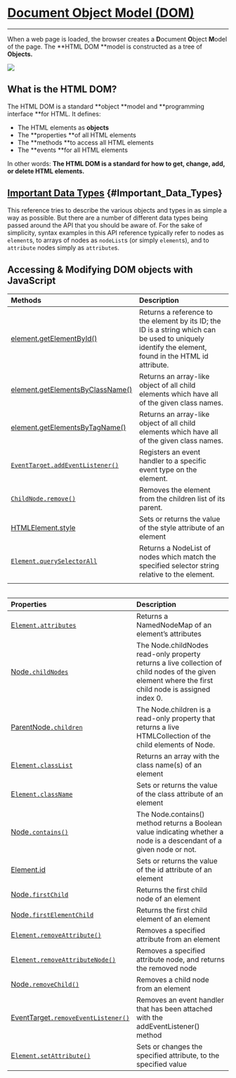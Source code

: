 # [Document Object Model \(DOM\)](https://developer.mozilla.org/en-US/docs/Web/API/Document_Object_Model)

---

When a web page is loaded, the browser creates a **D**ocument **O**bject **M**odel of the page. The **HTML DOM **model is constructed as a tree of **Objects.**

![](https://www.w3schools.com/js/pic_htmltree.gif)

## What is the HTML DOM?

The HTML DOM is a standard **object **model and **programming interface **for HTML. It defines:

* The HTML elements as **objects**
* The **properties **of all HTML elements
* The **methods **to access all HTML elements
* The **events **for all HTML elements

In other words: **The HTML DOM is a standard for how to get, change, add, or delete HTML elements.**

## [Important Data Types](https://developer.mozilla.org/en-US/docs/Web/API/Document_Object_Model/Introduction#Important_Data_Types) {#Important_Data_Types}

This reference tries to describe the various objects and types in as simple a way as possible. But there are a number of different data types being passed around the API that you should be aware of. For the sake of simplicity, syntax examples in this API reference typically refer to nodes as `element`s, to arrays of nodes as `nodeList`s \(or simply `element`s\), and to `attribute` nodes simply as `attribute`s.

## Accessing & Modifying DOM objects with JavaScript

| Methods | **Description** |
| :--- | :--- |
| [element.getElementById\(\)](https://developer.mozilla.org/en-US/docs/Web/API/Document/getElementById) | Returns a reference to the element by its ID; the ID is a string which can be used to uniquely identify the element, found in the HTML id attribute. |
| [element.getElementsByClassName\(\)](https://developer.mozilla.org/en-US/docs/Web/API/Document/getElementsByClassName) | Returns an array-like object of all child elements which have all of the given class names. |
| [element.getElementsByTagName\(\)](https://developer.mozilla.org/en-US/docs/Web/API/Element/getElementsByTagName) | Returns an array-like object of all child elements which have all of the given class names. |
| [`EventTarget.addEventListener()`](https://developer.mozilla.org/en-US/docs/Web/API/EventTarget/addEventListener) | Registers an event handler to a specific event type on the element. |
| [`ChildNode.remove()`](https://developer.mozilla.org/en-US/docs/Web/API/ChildNode/remove) | Removes the element from the children list of its parent. |
| [HTMLElement.style](https://developer.mozilla.org/en-US/docs/Web/API/HTMLElement/style) | Sets or returns the value of the style attribute of an element |
| [`Element.querySelectorAll`](https://developer.mozilla.org/en-US/docs/Web/API/Element/querySelectorAll) | Returns a NodeList of nodes which match the specified selector string relative to the element. |
|  |  |

|  |
| :--- |


| Properties | **Description** |
| :--- | :--- |
| [E`lement.attributes`](https://developer.mozilla.org/en-US/docs/Web/API/Element/attributes) | Returns a NamedNodeMap of an element’s attributes |
| [Node`.childNodes`](https://developer.mozilla.org/en-US/docs/Web/API/Node/childNodes) | The Node.childNodes read-only property returns a live collection of child nodes of the given element where the first child node is assigned index 0. |
| [ParentNode`.children`](https://developer.mozilla.org/en-US/docs/Web/API/ParentNode/children) | The Node.children is a read-only property that returns a live HTMLCollection of the child elements of Node. |
| [E`lement.classList`](https://developer.mozilla.org/en-US/docs/Web/API/Element/classList) | Returns an array with the class name\(s\) of an element |
| [E`lement.className`](https://developer.mozilla.org/en-US/docs/Web/API/Element/className) | Sets or returns the value of the class attribute of an element |
| [Node`.contains()`](https://developer.mozilla.org/en-US/docs/Web/API/Node/contains) | The Node.contains\(\) method returns a Boolean value indicating whether a node is a descendant of a given node or not. |
| [Element.id](https://developer.mozilla.org/en-US/docs/Web/API/Element/id) | Sets or returns the value of the id attribute of an element |
| [Node`.firstChild`](https://developer.mozilla.org/en-US/docs/Web/API/Node/firstChild) | Returns the first child node of an element |
| [Node`.firstElementChild`](https://developer.mozilla.org/en-US/docs/Web/API/ParentNode/firstElementChild) | Returns the first child element of an element |
| [E`lement.removeAttribute()`](https://developer.mozilla.org/en-US/docs/Web/API/Element/removeAttribute) | Removes a specified attribute from an element |
| [E`lement.removeAttributeNode()`](https://developer.mozilla.org/en-US/docs/Web/API/Element/removeAttributeNode) | Removes a specified attribute node, and returns the removed node |
| [Node`.removeChild()`](https://developer.mozilla.org/en-US/docs/Web/API/Node/removeChild) | Removes a child node from an element |
| [EventTarget`.removeEventListener()`](https://developer.mozilla.org/en-US/docs/Web/API/EventTarget/removeEventListener) | Removes an event handler that has been attached with the addEventListener\(\) method |
| [E`lement.setAttribute()`](https://developer.mozilla.org/en-US/docs/Web/API/Element/setAttribute) | Sets or changes the specified attribute, to the specified value |



